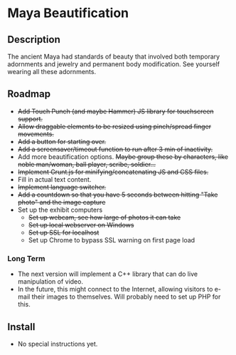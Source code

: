 # Maya Beautification 

## Description 
The ancient Maya had standards of beauty that involved both temporary adornments and jewelry and permanent body modification.
See yourself wearing all these adornments.

## Roadmap
+ ~~Add Touch Punch (and maybe Hammer) JS library for touchscreen support.~~
+ ~~Allow draggable elements to be resized using pinch/spread finger movements.~~
+ ~~Add a button for starting over.~~
+ ~~Add a screensaver/timeout function to run after 3 min of inactivity.~~
+ Add more beautification options. ~~Maybe group these by characters, like noble man/woman, ball player, scribe, soldier...~~
+ ~~Implement Grunt.js for minifying/concatenating JS and CSS files.~~
+ Fill in actual text content.
+ ~~Implement language switcher.~~
+ ~~Add a countdown so that you have 5 seconds between hitting "Take photo" and the image capture~~
+ Set up the exhibit computers
  + ~~Set up webcam, see how large of photos it can take~~
  + ~~Set up local webserver on Windows~~
  + ~~Set up SSL for localhost~~
  + Set up Chrome to bypass SSL warning on first page load

### Long Term
+ The next version will implement a C++ library that can do live manipulation of video.
+ In the future, this might connect to the Internet, allowing visitors to e-mail their images to themselves. 
Will probably need to set up PHP for this.

## Install
+ No special instructions yet.
